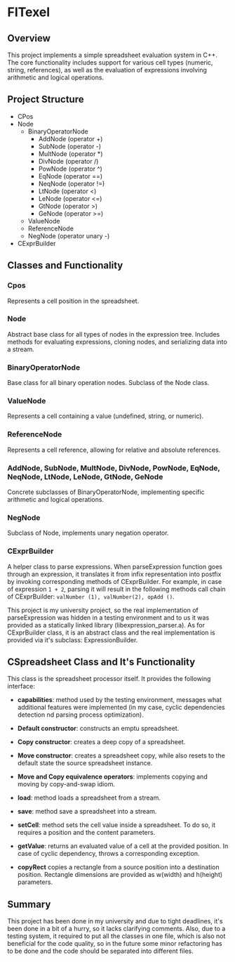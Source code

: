 # FITexel

## Overview
This project implements a simple spreadsheet evaluation system in C++. 
The core functionality includes support for various cell types (numeric, string, references), as well as the evaluation of expressions involving arithmetic and logical operations.

## Project Structure
- CPos
- Node
  - BinaryOperatorNode
    - AddNode  (operator +)
    - SubNode  (operator -)
    - MultNode (operator *)
    - DivNode  (operator /)
    - PowNode  (operator ^)
    - EqNode   (operator ==)
    - NeqNode  (operator !=)
    - LtNode   (operator <)
    - LeNode   (operator <=)
    - GtNode   (operator >)
    - GeNode   (operator >=)
  - ValueNode
  - ReferenceNode
  - NegNode    (operator unary -)
- CExprBuilder

## Classes and Functionality

### Cpos
Represents a cell position in the spreadsheet.

### Node
Abstract base class for all types of nodes in the expression tree. Includes methods for evaluating expressions, cloning nodes, and serializing data into a stream.

### BinaryOperatorNode
Base class for all binary operation nodes. Subclass of the Node class.

### ValueNode
Represents a cell containing a value (undefined, string, or numeric).

### ReferenceNode
Represents a cell reference, allowing for relative and absolute references.

### AddNode, SubNode, MultNode, DivNode, PowNode, EqNode, NeqNode, LtNode, LeNode, GtNode, GeNode
Concrete subclasses of BinaryOperatorNode, implementing specific arithmetic and logical operations.

### NegNode
Subclass of Node, implements unary negation operator.

### CExprBuilder
A helper class to parse expressions. When parseExpression function goes through an expression, it translates it from infix representation into postfix by invoking corresponding methods of CExprBuilder. 
For example, in case of expression ```1 + 2```, parsing it will result in the following methods call chain of CExprBuilder: ```valNumber (1), valNumber(2), opAdd ()```.   

This project is my university project, so the real implementation of parseExpression was hidden in a testing environment and to us it was provided as a statically linked library (libexpression_parser.a). 
As for CExprBuilder class, it is an abstract class and the real implementation is provided via it's subclass: ExpressionBuilder.

## CSpreadsheet Class and It's Functionality
This class is the spreadsheet processor itself. It provides the following interface:

- **capabilities**: method used by the testing environment, messages what additional features were implemented (in my case, cyclic dependencies detection nd parsing process optimization).

- **Default constructor**: constructs an emptu spreadsheet.

- **Copy constructor**: creates a deep copy of a spreadsheet.

- **Move constructor**: creates a spreadsheet copy, while also resets to the default state the source spreadsheet instance.

- **Move and Copy equivalence operators**: implements copying and moving by copy-and-swap idiom.

- **load**: method loads a spreadsheet from a stream.

- **save**: method save a spreadsheet into a stream.

- **setCell**: method sets the cell value inside a spreadsheet. To do so, it requires a position and the content parameters.

- **getValue**: returns an evaluated value of a cell at the provided position. In case of cyclic dependency, throws a corresponding exception.

- **copyRect** copies a rectangle from a source position into a destination position. Rectangle dimensions are provided as w(width) and h(height) parameters.

## Summary
This project has been done in my university and due to tight deadlines, it's been done in a bit of a hurry, so it lacks clarifying comments. 
Also, due to a testing system, it required to put all the classes in one file, which is also not beneficial for the code quality, so in the future some minor refactoring has to be done and the code should be separated into different files.























